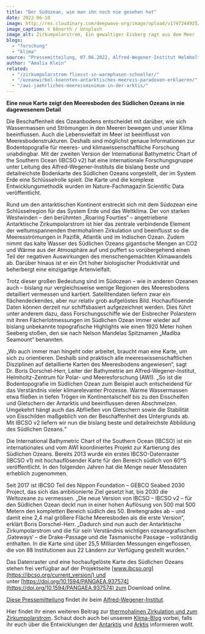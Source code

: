 ```yaml
---
title: "Der Südozean, wie man ihn noch nie gesehen hat"
date: 2022-06-10
image: http://res.cloudinary.com/deepwave-org/image/upload/v1747244925/deepwave.org/Suedozean_Antarktis_Unsplash_66north-scaled.jpg
image_caption: © 66north / Unsplash
image_alt: Zirkumpolarstrom, Ein gewaltiger Eisberg ragt aus dem Meer
blogs: 
  - "forschung"
  - "klima"
source: "Pressemitteilung, 07.06.2022, Alfred-Wegener-Institut Helmholtz-Zentrum für Polar- und Meeresforschung"
author: "Amalia Klein"
related: 
  - "/zirkumpolarstrom-fliesst-in-warmphasen-schneller/"
  - "/ozeanwirbel-koennten-antarktisches-meereis-paradoxon-erklaeren/"
  - "/awi-jaehrliches-meereisminimum-in-der-arktis/"
---
```


**Eine neue Karte zeigt den Meeresboden des Südlichen Ozeans in nie dagewesenem Detail**

Die Beschaffenheit des Ozeanbodens entscheidet mit darüber, wie sich Wassermassen und Strömungen in den Meeren bewegen und unser Klima beeinflussen. Auch die Lebensvielfalt im Meer ist beeinflusst von Meeresbodenstrukturen. Deshalb sind möglichst genaue Informationen zur Bodentopografie für meeres- und klimawissenschaftliche Forschung unabdingbar. Mit der zweiten Version der International Bathymetric Chart of the Southern Ocean (IBCSO v2) hat eine internationale Forschungsgruppe unter Leitung des Alfred-Wegener-Instituts die bislang beste und detailreichste Bodenkarte des Südlichen Ozeans vorgestellt, der im System Erde eine Schlüsselrolle spielt. Die Karte und die komplexe Entwicklungsmethodik wurden im Nature-Fachmagazin Scientific Data veröffentlicht.

Rund um den antarktischen Kontinent erstreckt sich mit dem Südozean eine Schlüsselregion für das System Erde und das Weltklima. Der von starken Westwinden – den berühmten „Roaring Fourties“ – angetriebene Antarktische Zirkumpolarstrom ist hier das zentrale verbindende Element der weltumspannenden thermohalinen Zirkulation und beeinflusst so die Meeresströmungen in Pazifik, Atlantik und im Indischen Ozean. Zudem nimmt das kalte Wasser des Südlichen Ozeans gigantische Mengen an CO2 und Wärme aus der Atmosphäre auf und puffert so vorübergehend einen Teil der negativen Auswirkungen des menschengemachten Klimawandels ab. Darüber hinaus ist er ein Ort hoher biologischer Produktivität und beherbergt eine einzigartige Artenvielfalt.

Trotz dieser großen Bedeutung sind im Südozean – wie in anderen Ozeanen auch – bislang nur vergleichsweise wenige Regionen des Meeresbodens detailliert vermessen und kartiert. Satellitendaten liefern zwar ein flächendeckendes, aber nur relativ grob aufgelöstes Bild. Hochauflösende Daten können derzeit nur schiffsbasiert aufgezeichnet werden. Dies führt unter anderem dazu, dass Forschungsschiffe wie der Eisbrecher Polarstern mit ihren Fächerlotmessungen im Südlichen Ozean immer wieder auf bislang unbekannte topografische Highlights wie einen 1920 Meter hohen Seeberg stoßen, den sie nach Nelson Mandelas Spitznamen „Madiba Seamount“ benannten.

„Wo auch immer man hingeht oder arbeitet, braucht man eine Karte, um sich zu orientieren. Deshalb sind praktisch alle meereswissenschaftlichen Disziplinen auf detaillierte Karten des Meeresbodens angewiesen“, sagt Dr. Boris Dorschel-Herr, Leiter der Bathymetrie am Alfred-Wegener-Institut, Helmholtz-Zentrum für Polar- und Meeresforschung (AWI). „So ist die Bodentopografie im Südlichen Ozean zum Beispiel auch entscheidend für das Verständnis vieler klimarelevanter Prozesse. Warme Wassermassen etwa fließen in tiefen Trögen im Kontinentalschelf bis zu den Eisschelfen und Gletschern der Antarktis und beeinflussen deren Abschmelzen. Umgekehrt hängt auch das Abfließen von Gletschern sowie die Stabilität von Eisschilden maßgeblich von der Beschaffenheit des Untergrunds ab. Mit IBCSO v2 liefern wir nun die bislang beste und detailreichste Abbildung des Südlichen Ozeans.“

Die International Bathymetric Chart of the Southern Ocean (IBCSO) ist ein internationales und vom AWI koordiniertes Projekt zur Kartierung des Südlichen Ozeans. Bereits 2013 wurde ein erstes IBCSO-Datenraster (IBCSO v1) mit hochauflösender Karte für den Bereich südlich von 60°S veröffentlicht. In den folgenden Jahren hat die Menge neuer Messdaten erheblich zugenommen.

Seit 2017 ist IBCSO Teil des Nippon Foundation – GEBCO Seabed 2030 Project, das sich das ambitionierte Ziel gesetzt hat, bis 2030 die Weltozeane zu vermessen. „Die neue Version von IBCSO – IBCSO v2 – für den Südlichen Ozean deckt nun in einer hohen Auflösung von 500 mal 500 Metern den kompletten Bereich südlich des 50. Breitengrades ab – und damit eine 2,4 mal größere Fläche Meeresboden als die erste Version“, erklärt Boris Dorschel-Herr. „Dadurch sind nun auch der Antarktische Zirkumpolarstrom und die für sein Verständnis wichtigen ozeanografischen ‚Gateways‘ – die Drake-Passage und die Tasmanische Passage – vollständig enthalten. In die Karte sind über 25,5 Milliarden Messungen eingeflossen, die von 88 Institutionen aus 22 Ländern zur Verfügung gestellt wurden.“

Das Datenraster und eine hochaufgelöste Karte des Südlichen Ozeans stehen frei verfügbar auf der Projektseite [www.ibcso.org](https://ibcso.org/current_version/) und unter [https://doi.org/10.1594/PANGAEA.937574](https://doi.org/10.1594/PANGAEA.937574) zum Download online.

[Diese Pressemitteilung](https://www.awi.de/ueber-uns/service/presse/presse-detailansicht/der-suedozean-wie-man-ihn-noch-nie-gesehen-hat.html) findet ihr beim [Alfred-Wegener-Institut](https://www.awi.de/).

Hier findet ihr einen weiteren Beitrag zur [thermohalinen Zirkulation und zum Zirkumpolarstrom](https://www.deepwave.org/zirkumpolarstrom-fliesst-in-warmphasen-schneller/). Schaut doch auch bei unserem [Klima-Blog](https://www.deepwave.org/blogs/klima/) vorbei, falls ihr euch über die Entwicklungen der [Antarktis](https://www.deepwave.org/ozeanwirbel-koennten-antarktisches-meereis-paradoxon-erklaeren/) und [Arktis](https://www.deepwave.org/awi-jaehrliches-meereisminimum-in-der-arktis/) informieren wollt.
